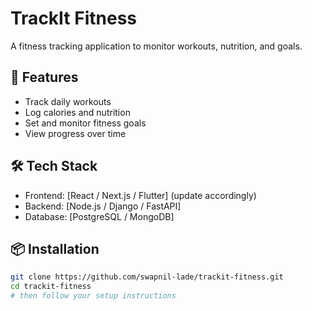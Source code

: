 # TrackIt Fitness

A fitness tracking application to monitor workouts, nutrition, and goals.

## 🚀 Features

- Track daily workouts
- Log calories and nutrition
- Set and monitor fitness goals
- View progress over time

## 🛠️ Tech Stack

- Frontend: [React / Next.js / Flutter] (update accordingly)
- Backend: [Node.js / Django / FastAPI]
- Database: [PostgreSQL / MongoDB]

## 📦 Installation

```bash
git clone https://github.com/swapnil-lade/trackit-fitness.git
cd trackit-fitness
# then follow your setup instructions

